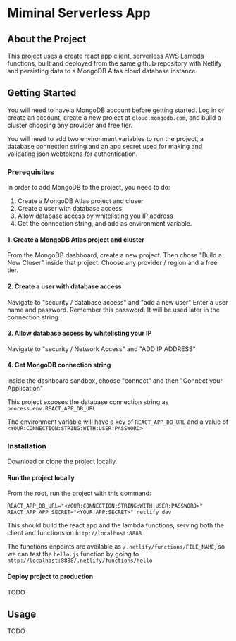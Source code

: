 # Miminal Serverless App

## About the Project

This project uses a create react app client, serverless AWS Lambda functions, built and deployed from the same github repository with Netlify and persisting data to a MongoDB Altas cloud database instance.

## Getting Started

You will need to have a MongoDB account before getting started. Log in or create an account, create a new project at `cloud.mongodb.com`, and build a cluster choosing any provider and free tier.

You will need to add two environment variables to run the project, a database connection string and an app secret used for making and validating json webtokens for authentication.

### Prerequisites

In order to add MongoDB to the project, you need to do:

1. Create a MongoDB Atlas project and cluser
2. Create a user with database access
3. Allow database access by whitelisting you IP address
4. Get the connection string, and add as environment variable.

#### 1. Create a MongoDB Atlas project and cluster

From the MongoDB dashboard, create a new project. Then chose "Build a New Cluser" inside that project. Choose any provider / region and a free tier.

#### 2. Create a user with database access

Navigate to "security / database access" and "add a new user" Enter a user name and password. Remember this password. It will be used later in the connection string.

#### 3. Allow database access by whitelisting your IP

Navigate to "security / Network Access" and "ADD IP ADDRESS"

#### 4. Get MongoDB connection string

Inside the dashboard sandbox, choose "connect" and then "Connect your Application"

This project exposes the database connection string as `process.env.REACT_APP_DB_URL`

The environment variable will have a key of `REACT_APP_DB_URL` and a value of `<YOUR:CONNECTION:STRING:WITH:USER:PASSWORD>`

### Installation

Download or clone the project locally.

#### Run the project locally

From the root, run the project with this command:

`REACT_APP_DB_URL="<YOUR:CONNECTION:STRING:WITH:USER:PASSWORD>" REACT_APP_APP_SECRET="<YOUR:APP:SECRET>" netlify dev`

This should build the react app and the lambda functions, serving both the client and functions on `http://localhost:8888`

The functions enpoints are available as `/.netlify/functions/FILE_NAME`, so we can test the `hello.js` function by going to `http://localhost:8888/.netlify/functions/hello`

#### Deploy project to production

TODO

## Usage

TODO
